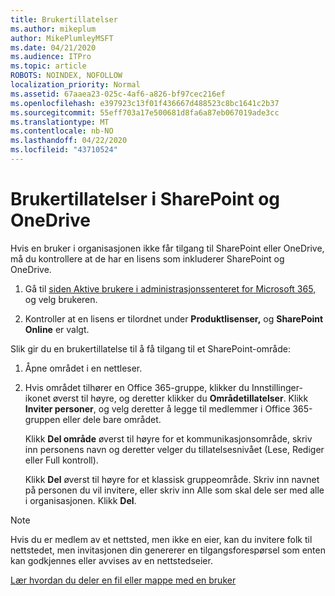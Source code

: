 ```yaml
---
title: Brukertillatelser
ms.author: mikeplum
author: MikePlumleyMSFT
ms.date: 04/21/2020
ms.audience: ITPro
ms.topic: article
ROBOTS: NOINDEX, NOFOLLOW
localization_priority: Normal
ms.assetid: 67aaea23-025c-4af6-a826-bf97cec216ef
ms.openlocfilehash: e397923c13f01f436667d488523c8bc1641c2b37
ms.sourcegitcommit: 55eff703a17e500681d8fa6a87eb067019ade3cc
ms.translationtype: MT
ms.contentlocale: nb-NO
ms.lasthandoff: 04/22/2020
ms.locfileid: "43710524"
---
```

# <a name="user-permissions-in-sharepoint-and-onedrive"></a>Brukertillatelser i SharePoint og OneDrive

Hvis en bruker i organisasjonen ikke får tilgang til SharePoint eller OneDrive, må du kontrollere at de har en lisens som inkluderer SharePoint og OneDrive. 
  
1. Gå til [siden Aktive brukere i administrasjonssenteret for Microsoft 365,](https://portal.office.com/adminportal/home#/users) og velg brukeren. 
    
2. Kontroller at en lisens er tilordnet under **Produktlisenser,** og **SharePoint Online** er valgt. 
    
 Slik gir du en brukertillatelse til å få tilgang til et SharePoint-område: 
  
1. Åpne området i en nettleser.
    
2. Hvis området tilhører en Office 365-gruppe, klikker du Innstillinger-ikonet øverst til høyre, og deretter klikker du **Områdetillatelser**. Klikk **Inviter personer**, og velg deretter å legge til medlemmer i Office 365-gruppen eller dele bare området. 
    
    Klikk **Del område** øverst til høyre for et kommunikasjonsområde, skriv inn personens navn og deretter velger du tillatelsesnivået (Lese, Rediger eller Full kontroll). 
    
    Klikk **Del** øverst til høyre for et klassisk gruppeområde. Skriv inn navnet på personen du vil invitere, eller skriv inn Alle som skal dele ser med alle i organisasjonen. Klikk **Del**.
    
> [!NOTE]
> Hvis du er medlem av et nettsted, men ikke en eier, kan du invitere folk til nettstedet, men invitasjonen din genererer en tilgangsforespørsel som enten kan godkjennes eller avvises av en nettstedseier. 
  
[Lær hvordan du deler en fil eller mappe med en bruker](https://go.microsoft.com/fwlink/?linkid=533408)
  

